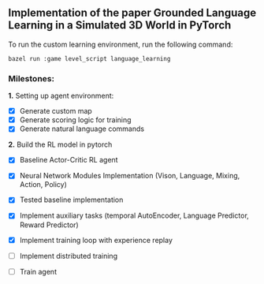 ## Implementation of the paper Grounded Language Learning in a Simulated 3D World in PyTorch

To run the custom learning environment, run the following command:

`` bazel run :game level_script language_learning ``

### Milestones:

**1.** Setting up agent environment:
- [x] Generate custom map
- [x] Generate scoring logic for training
- [x] Generate natural language commands

**2.** Build the RL model in pytorch
- [x] Baseline Actor-Critic RL agent
- [x] Neural Network Modules Implementation (Vison, Language, Mixing, Action, Policy)
- [x] Tested baseline implementation
- [x] Implement auxiliary tasks (temporal AutoEncoder, Language Predictor, Reward Predictor)
- [x] Implement training loop with experience replay 
- [ ] Implement distributed training
- [ ] Train agent 


